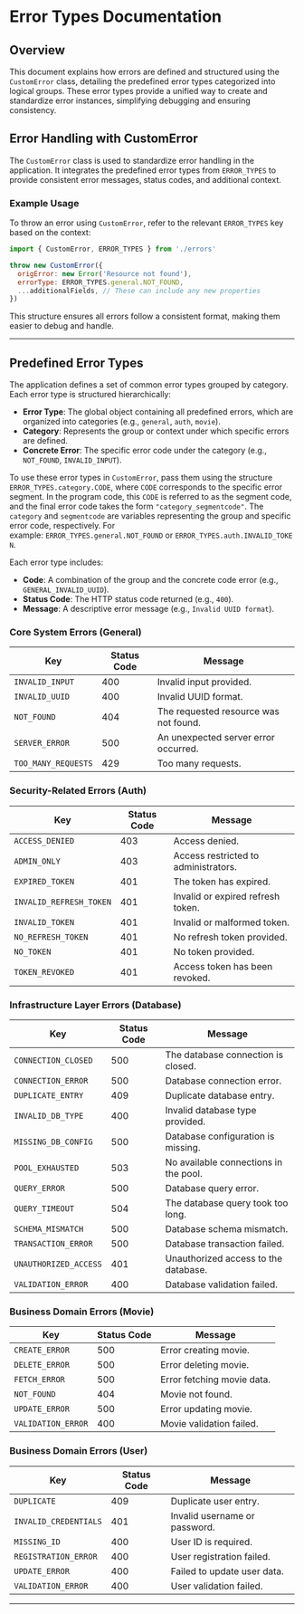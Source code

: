 # Error Types Documentation

## Overview

This document explains how errors are defined and structured using the `CustomError` class, detailing the predefined error types categorized into logical groups. These error types provide a unified way to create and standardize error instances, simplifying debugging and ensuring consistency.

## Error Handling with CustomError

The `CustomError` class is used to standardize error handling in the application. It integrates the predefined error types from `ERROR_TYPES` to provide consistent error messages, status codes, and additional context.

### Example Usage

To throw an error using `CustomError`, refer to the relevant `ERROR_TYPES` key based on the context:

```javascript
import { CustomError, ERROR_TYPES } from './errors'

throw new CustomError({
  origError: new Error('Resource not found'),
  errorType: ERROR_TYPES.general.NOT_FOUND,
  ...additionalFields, // These can include any new properties
})
```

This structure ensures all errors follow a consistent format, making them easier to debug and handle.

---

## Predefined Error Types

The application defines a set of common error types grouped by category. Each error type is structured hierarchically:

- **Error Type**: The global object containing all predefined errors, which are organized into categories (e.g., `general`, `auth`, `movie`).
- **Category**: Represents the group or context under which specific errors are defined.
- **Concrete Error**: The specific error code under the category (e.g., `NOT_FOUND`, `INVALID_INPUT`).

To use these error types in `CustomError`, pass them using the structure `ERROR_TYPES.category.CODE`, where `CODE` corresponds to the specific error segment. In the program code, this `CODE` is referred to as the segment code, and the final error code takes the form `"category_segmentcode"`. The `category` and `segmentcode` are variables representing the group and specific error code, respectively. For example: `ERROR_TYPES.general.NOT_FOUND` or `ERROR_TYPES.auth.INVALID_TOKEN`.

Each error type includes:

- **Code**: A combination of the group and the concrete code error (e.g., `GENERAL_INVALID_UUID`).
- **Status Code**: The HTTP status code returned (e.g., `400`).
- **Message**: A descriptive error message (e.g., `Invalid UUID format`).

### Core System Errors (General)

| Key                 | Status Code | Message                               |
| ------------------- | ----------- | ------------------------------------- |
| `INVALID_INPUT`     | 400         | Invalid input provided.               |
| `INVALID_UUID`      | 400         | Invalid UUID format.                  |
| `NOT_FOUND`         | 404         | The requested resource was not found. |
| `SERVER_ERROR`      | 500         | An unexpected server error occurred.  |
| `TOO_MANY_REQUESTS` | 429         | Too many requests.                    |

### Security-Related Errors (Auth)

| Key                     | Status Code | Message                              |
| ----------------------- | ----------- | ------------------------------------ |
| `ACCESS_DENIED`         | 403         | Access denied.                       |
| `ADMIN_ONLY`            | 403         | Access restricted to administrators. |
| `EXPIRED_TOKEN`         | 401         | The token has expired.               |
| `INVALID_REFRESH_TOKEN` | 401         | Invalid or expired refresh token.    |
| `INVALID_TOKEN`         | 401         | Invalid or malformed token.          |
| `NO_REFRESH_TOKEN`      | 401         | No refresh token provided.           |
| `NO_TOKEN`              | 401         | No token provided.                   |
| `TOKEN_REVOKED`         | 401         | Access token has been revoked.       |

### Infrastructure Layer Errors (Database)

| Key                   | Status Code | Message                               |
| --------------------- | ----------- | ------------------------------------- |
| `CONNECTION_CLOSED`   | 500         | The database connection is closed.    |
| `CONNECTION_ERROR`    | 500         | Database connection error.            |
| `DUPLICATE_ENTRY`     | 409         | Duplicate database entry.             |
| `INVALID_DB_TYPE`     | 400         | Invalid database type provided.       |
| `MISSING_DB_CONFIG`   | 500         | Database configuration is missing.    |
| `POOL_EXHAUSTED`      | 503         | No available connections in the pool. |
| `QUERY_ERROR`         | 500         | Database query error.                 |
| `QUERY_TIMEOUT`       | 504         | The database query took too long.     |
| `SCHEMA_MISMATCH`     | 500         | Database schema mismatch.             |
| `TRANSACTION_ERROR`   | 500         | Database transaction failed.          |
| `UNAUTHORIZED_ACCESS` | 401         | Unauthorized access to the database.  |
| `VALIDATION_ERROR`    | 400         | Database validation failed.           |

### Business Domain Errors (Movie)

| Key                | Status Code | Message                    |
| ------------------ | ----------- | -------------------------- |
| `CREATE_ERROR`     | 500         | Error creating movie.      |
| `DELETE_ERROR`     | 500         | Error deleting movie.      |
| `FETCH_ERROR`      | 500         | Error fetching movie data. |
| `NOT_FOUND`        | 404         | Movie not found.           |
| `UPDATE_ERROR`     | 500         | Error updating movie.      |
| `VALIDATION_ERROR` | 400         | Movie validation failed.   |

### Business Domain Errors (User)

| Key                   | Status Code | Message                       |
| --------------------- | ----------- | ----------------------------- |
| `DUPLICATE`           | 409         | Duplicate user entry.         |
| `INVALID_CREDENTIALS` | 401         | Invalid username or password. |
| `MISSING_ID`          | 400         | User ID is required.          |
| `REGISTRATION_ERROR`  | 400         | User registration failed.     |
| `UPDATE_ERROR`        | 400         | Failed to update user data.   |
| `VALIDATION_ERROR`    | 400         | User validation failed.       |

---